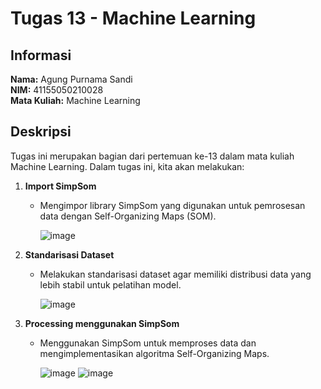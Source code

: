 # Tugas 13 - Machine Learning

## Informasi
**Nama:** Agung Purnama Sandi  
**NIM:** 41155050210028  
**Mata Kuliah:** Machine Learning  

## Deskripsi
Tugas ini merupakan bagian dari pertemuan ke-13 dalam mata kuliah Machine Learning. Dalam tugas ini, kita akan melakukan:

1. **Import SimpSom**
   - Mengimpor library SimpSom yang digunakan untuk pemrosesan data dengan Self-Organizing Maps (SOM).
     
     ![image](https://github.com/user-attachments/assets/9514e5e7-d8ba-4098-a14c-a19f9f35a1ed)

2. **Standarisasi Dataset**
   - Melakukan standarisasi dataset agar memiliki distribusi data yang lebih stabil untuk pelatihan model.
  
     ![image](https://github.com/user-attachments/assets/fb1fce86-f552-4d4f-99da-5b69eade33a5)

3. **Processing menggunakan SimpSom**
   - Menggunakan SimpSom untuk memproses data dan mengimplementasikan algoritma Self-Organizing Maps.
  
     ![image](https://github.com/user-attachments/assets/2cc7ede4-b8e1-4669-bed3-f4e0dbcc3c2d)
     ![image](https://github.com/user-attachments/assets/afd2d539-53c0-438f-a181-49193e0ae8fd)


